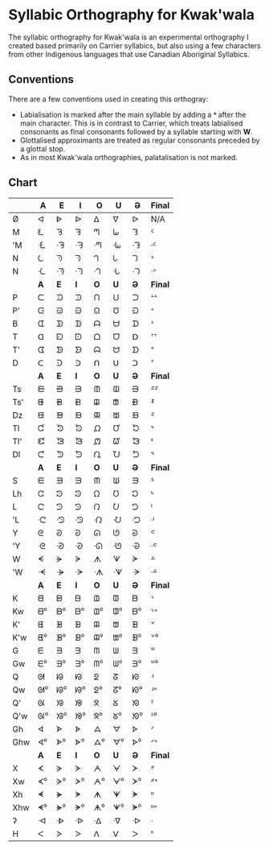 # Syllabic Orthography for Kwak'wala

The syllabic orthography for Kwak'wala is an experimental
orthography I created based primarily on Carrier syllabics,
but also using a few characters from other Indigenous
languages that use Canadian Aboriginal Syllabics.

## Conventions

There are a few conventions used in creating this orthogray:

  - Labialisation is marked after the main syllable by
    adding a **ᐤ** after the main character. This is in 
    contrast to Carrier, which treats labialised 
    consonants as final consonants followed by a 
    syllable starting with **W**.
  - Glottalised approximants are treated as regular
    consonants preceded by a glottal stop.
  - As in most Kwak'wala orthographies, palatalisation
    is not marked.


## Chart


|    | A   | E   | I   | O   | U   | Ə   |Final|
|----|-----|-----|-----|-----|-----|-----|-----|
|  Ø |  ᐊ  |  ᐈ | ᐉ   |  ᐃ |  ᐁ  |  ᐅ  | N/A |
|  M |  ᘍ  |  ᘋ  | ᘌ   | ᘉ  | ᘈ   | ᘊ   |  ᑦ  |
| 'M | ᐧᘍ   |  ᐧᘋ | ᐧᘌ  | ᐧᘉ   | ᐧᘈ  | ᐧᘊ   | ᐧᑦ  |
|  N |  ᘇ  |  ᘅ |  ᘆ  |  ᘃ  |  ᘂ  |  ᘄ  |  ᐣ  |
|  N | ᐧᘇ  | ᐧᘅ  | ᐧᘆ   | ᐧᘃ  |  ᐧᘂ  | ᐧᘄ  |  ᐧᐣ  |
|    |**A**|**E**|**I**|**O**|**U**| **Ə**|**Final**|
| P  |  ᙅ  |  ᙃ |  ᙄ  |  ᙁ |  ᙀ  | ᙂ   | ᗮᗮ  |
| P' |  ᙍ  |  ᙋ |  ᙌ  |  ᙉ |  ᙈ  |  ᙊ |  ᐩ   |
| B  |  ᗭ  |  ᗫ  |  ᗬ  |  ᗩ |  ᗨ |  ᗪ  |  ᗮ   |
| T  |  ᗡ  |  ᗟ  |  ᗠ |  ᗝ  |  ᗜ  |  ᗞ |  ᐪᐪ  |
| T' |  ᗧ  |  ᗥ  |  ᗦ |  ᗣ  | ᗢ   |  ᗤ |  ᙾ   |
| D  |  ᑕ  |  ᑓ |  ᑔ  |  ᑎ  |  ᑌ |  ᑐ  |  ᐪ  |
|    |**A**|**E**|**I**|**O**|**U**| **Ə**|**Final**|
| Ts |  ᙦ  |  ᙤ  |  ᙥ |  ᙢ  |  ᙡ |  ᙣ  |  ᙆᙆ  |
| Ts'|  ᙬ  |  ᙪ  |  ᙫ |  ᙨ  |  ᙧ |  ᙩ  |  ᙇ  |
| Dz |  ᙙ  |  ᙗ  |  ᙘ |  ᙕ  |  ᙔ |  ᙖ  |  ᙆ  |
| Tl |  ᘹ  |  ᘷ  |  ᘸ  |  ᘵ |  ᘴ |  ᘶ  |  ᔾ   |
| Tl'|  ᘿ  |  ᘽ  |  ᘾ  |  ᘻ |  ᘺ |  ᘼ  |  ᓫ  |
| Dl |  ᘭ  |  ᘫ  |  ᘬ |  ᘩ  |  ᘨ  |  ᘪ |  ᕐ   |
|    |**A**|**E**|**I**|**O**|**U**| **Ə**|**Final**|
| S  |ᙓ|ᙑ|ᙒ|ᙏ|ᙎ|ᙐ|ᔆ|
| Lh |ᘳ|ᘱ|ᘲ|ᘯ|ᘮ|ᘰ|ᒡ|
|  L |ᘧ|ᘥ|ᘦ|ᘣ|ᘢ|ᘤ|ᑊ|
| 'L |ᐧᘧ|ᐧᘥ|ᐧᘦ|ᐧᘣ|ᐧᘢ|ᐧᘤ|ᐧᑊ|
|  Y |ᘓ|ᘑ|ᘒ|ᘏ|ᘎ|ᘐ|ᕪ|
| 'Y |ᐧᘓ|ᐧᘑ|ᐧᘒ|ᐧᘏ|ᐧᘎ|ᐧᘐ|ᐧᕪ|
|W|ᗕ|ᗓ|ᗔ|ᗑ|ᗐ|ᗒ|ᐞ|
|'W|ᐧᗕ|ᐧᗓ|ᐧᗔ|ᐧᗑ|ᐧᗐ|ᐧᗒ|ᐧᐞ|
|    |**A**|**E**|**I**|**O**|**U**| **Ə**|**Final**|
|K|ᗺ|ᗸ|ᗹ|ᗶ|ᗵ|ᗷ|ᐠ|
|Kw|ᗺᐤ|ᗸᐤ|ᗹᐤ|ᗶᐤ|ᗵᐤ|ᗷᐤ|ᐠᐤ|
|K'|ᘀ|ᗾ|ᗿ|ᗼ|ᗻ|ᗽ|ᘁ|
|K'w|ᘀᐤ|ᗾᐤ|ᗿᐤ|ᗼᐤ|ᗻᐤ|ᗽᐤ|ᘁᐤ|
|G|ᗴ|ᗲ|ᗳ|ᗰ|ᗯ|ᗱ|ᐜ|
|Gw|ᗴᐤ|ᗲᐤ|ᗳᐤ|ᗰᐤ|ᗯᐤ|ᗱᐤ|ᐜᐤ|
|Q|ᘛ|ᘘ|ᘙ|ᘖ|ᘔ|ᘗ|ᒽ|
|Qw|ᘛᐤ|ᘘᐤ|ᘙᐤ|ᘖᐤ|ᘔᐤ|ᘗᐤ|ᒽᐤ|
|Q'|ᘡ|ᘟ|ᘠ|ᘝ|ᘜ|ᘞ|ᒾ|
|Q'w|ᘡᐤ|ᘟᐤ|ᘠᐤ|ᘝᐤ|ᘜᐤ|ᘞᐤ|ᒾᐤ|
|Gh|ᗏ|ᗍ|ᗎ|ᗋ|ᗊ|ᗌ|ᐟ|
|Ghw|ᗏᐤ|ᗍᐤ|ᗎᐤ|ᗋᐤ|ᗊᐤ|ᗌᐤ|ᐟᐤ|
|    |**A**|**E**|**I**|**O**|**U**| **Ə**|**Final**|
|X|ᗉ|ᗇ|ᗈ|ᗅ|ᗄ|ᗆ|ᐥ|
|Xw|ᗉᐤ|ᗇᐤ|ᗈᐤ|ᗅᐤ|ᗄᐤ|ᗆᐤ|ᐥᐤ|
|Xh|ᗛ|ᗙ|ᗚ|ᗗ|ᗖ|ᗘ|ᐦ|
|Xhw|ᗛᐤ|ᗙᐤ|ᗚᐤ|ᗗᐤ|ᗖᐤ|ᗘᐤ|ᐦᐤ|
|ʔ|ᐧᐊ|ᐧᐈ|ᐧᐉ|ᐧᐃ|ᐧᐁ|ᐧᐅ|ᐧ|
|H|ᐸ|ᐶ|ᐷ|ᐱ|ᐯ|ᐳ|ᑋ|











































